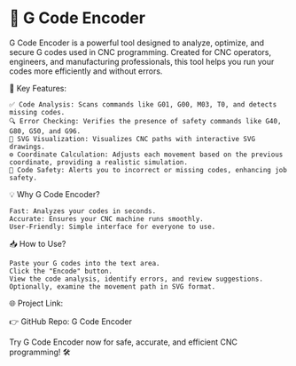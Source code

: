 # 🚀 G Code Encoder

G Code Encoder is a powerful tool designed to analyze, optimize, and secure G codes used in CNC programming. Created for CNC operators, engineers, and manufacturing professionals, this tool helps you run your codes more efficiently and without errors.

🌟 Key Features:

    ✅ Code Analysis: Scans commands like G01, G00, M03, T0, and detects missing codes.
    🔍 Error Checking: Verifies the presence of safety commands like G40, G80, G50, and G96.
    📐 SVG Visualization: Visualizes CNC paths with interactive SVG drawings.
    ⚙️ Coordinate Calculation: Adjusts each movement based on the previous coordinate, providing a realistic simulation.
    📄 Code Safety: Alerts you to incorrect or missing codes, enhancing job safety.

💡 Why G Code Encoder?

    Fast: Analyzes your codes in seconds.
    Accurate: Ensures your CNC machine runs smoothly.
    User-Friendly: Simple interface for everyone to use.

📥 How to Use?

    Paste your G codes into the text area.
    Click the "Encode" button.
    View the code analysis, identify errors, and review suggestions.
    Optionally, examine the movement path in SVG format.

🌐 Project Link:

👉 GitHub Repo: G Code Encoder

Try G Code Encoder now for safe, accurate, and efficient CNC programming! 🛠️
